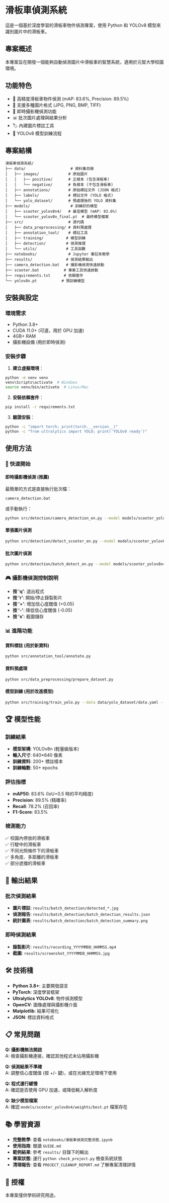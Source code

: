 # 滑板車偵測系統

這是一個基於深度學習的滑板車物件偵測專案，使用 Python 和 YOLOv8 模型來識別圖片中的滑板車。

## 專案概述

本專案旨在開發一個能夠自動偵測圖片中滑板車的智慧系統，適用於元智大學校園環境。

## 功能特色

- 🛴 高精度滑板車物件偵測 (mAP: 83.6%, Precision: 89.5%)
- 📸 支援多種圖片格式 (JPG, PNG, BMP, TIFF)
- 🎥 即時攝影機偵測功能
- 📊 批次圖片處理與結果分析
- 🏷️ 內建圖片標註工具
- 🤖 YOLOv8 模型訓練流程

## 專案結構

```
滑板車偵測系統/
├── data/                    # 資料集目錄
│   ├── images/             # 原始圖片
│   │   ├── positive/       # 正樣本 (包含滑板車)
│   │   └── negative/       # 負樣本 (不包含滑板車)
│   ├── annotations/        # 原始標註文件 (JSON 格式)
│   ├── labels/             # 標註文件 (YOLO 格式)
│   └── yolo_dataset/       # 預處理後的 YOLO 資料集
├── models/                  # 訓練好的模型
│   ├── scooter_yolov8n4/   # 最佳模型 (mAP: 83.6%)
│   └── scooter_yolov8n_final.pt  # 最終模型檔案
├── src/                    # 源代碼
│   ├── data_preprocessing/ # 資料預處理
│   ├── annotation_tool/    # 標註工具
│   ├── training/          # 模型訓練
│   ├── detection/         # 偵測推理
│   └── utils/             # 工具函數
├── notebooks/              # Jupyter 筆記本教學
├── results/               # 偵測結果輸出
├── camera_detection.bat   # 攝影機偵測快速啟動
├── scooter.bat           # 專案工具快速啟動
├── requirements.txt      # 依賴套件
└── yolov8n.pt           # 預訓練模型
```

## 安裝與設定

### 環境需求
- Python 3.8+
- CUDA 11.0+ (可選，用於 GPU 加速)
- 4GB+ RAM
- 攝影機設備 (用於即時偵測)

### 安裝步驟

1. **建立虛擬環境**：
```bash
python -m venv venv
venv\Scripts\activate  # Windows
source venv/bin/activate  # Linux/Mac
```

2. **安裝依賴套件**：
```bash
pip install -r requirements.txt
```

3. **驗證安裝**：
```bash
python -c "import torch; print(torch.__version__)"
python -c "from ultralytics import YOLO; print('YOLOv8 ready')"
```

## 使用方法

### 🚀 快速開始

#### 即時攝影機偵測 (推薦)
最簡單的方式是直接執行批次檔：
```bash
camera_detection.bat
```

或手動執行：
```bash
python src/detection/camera_detection_en.py --model models/scooter_yolov8n4/weights/best.pt --conf 0.25
```

#### 單張圖片偵測
```bash
python src/detection/detect_scooter_en.py --model models/scooter_yolov8n4/weights/best.pt --image path/to/image.jpg
```

#### 批次圖片偵測
```bash
python src/detection/batch_detect_en.py --model models/scooter_yolov8n4/weights/best.pt --input-dir path/to/images --output-dir results/batch_detection
```

### 🎮 攝影機偵測控制說明
- **按 'q'**: 退出程式
- **按 'r'**: 開始/停止錄製影片
- **按 '+'**: 增加信心度閾值 (+0.05)
- **按 '-'**: 降低信心度閾值 (-0.05)
- **按 's'**: 截圖儲存

### 📊 進階功能

#### 資料標註 (用於新資料)
```bash
python src/annotation_tool/annotate.py
```

#### 資料預處理
```bash
python src/data_preprocessing/prepare_dataset.py
```

#### 模型訓練 (用於改進模型)
```bash
python src/training/train_yolo.py --data data/yolo_dataset/data.yaml --epochs 100
```

## 🏆 模型性能

### 訓練結果
- **模型架構**: YOLOv8n (輕量級版本)
- **輸入尺寸**: 640×640 像素
- **訓練資料**: 200+ 標註樣本
- **訓練輪數**: 50+ epochs

### 評估指標
- **mAP50**: 83.6% (IoU=0.5 時的平均精度)
- **Precision**: 89.5% (精確率)
- **Recall**: 78.2% (召回率)
- **F1-Score**: 83.5%

### 檢測能力
✅ 校園內停放的滑板車  
✅ 行駛中的滑板車  
✅ 不同光照條件下的滑板車  
✅ 多角度、多距離的滑板車  
✅ 部分遮擋的滑板車  

## 📁 輸出結果

### 批次偵測結果
- **圖片標註**: `results/batch_detection/detected_*.jpg`
- **偵測報告**: `results/batch_detection/batch_detection_results.json`
- **統計圖表**: `results/batch_detection/batch_detection_summary.png`

### 即時偵測結果
- **錄製影片**: `results/recording_YYYYMMDD_HHMMSS.mp4`
- **截圖**: `results/screenshot_YYYYMMDD_HHMMSS.jpg`

## 🛠️ 技術棧

- **Python 3.8+**: 主要開發語言
- **PyTorch**: 深度學習框架
- **Ultralytics YOLOv8**: 物件偵測模型
- **OpenCV**: 圖像處理與攝影機介面
- **Matplotlib**: 結果可視化
- **JSON**: 標註資料格式

## 📋 常見問題

**Q: 攝影機無法開啟**  
A: 檢查攝影機連接，確認其他程式未佔用攝影機

**Q: 偵測結果不準確**  
A: 調整信心度閾值 (按 +/- 鍵)，或在光線充足環境下使用

**Q: 程式運行緩慢**  
A: 確認是否使用 GPU 加速，或降低輸入解析度

**Q: 缺少模型檔案**  
A: 確認 `models/scooter_yolov8n4/weights/best.pt` 檔案存在

## 📚 學習資源

- **完整教學**: 查看 `notebooks/滑板車偵測完整流程.ipynb`
- **使用指南**: 閱讀 `GUIDE.md`
- **範例結果**: 參考 `results/` 目錄下的輸出
- **專案狀態**: 運行 `python check_project.py` 檢查系統狀態
- **清理報告**: 查看 `PROJECT_CLEANUP_REPORT.md` 了解專案清理詳情


## 📄 授權

本專案僅供學術研究用途。
